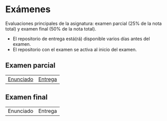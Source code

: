 # Exámenes

Evaluaciones principales de la asignatura: examen parcial (25% de la nota total) y examen final (50% de la nota total).

- El repositorio de entrega está(rá) disponible varios días antes del examen.
- El repositorio con el examen se activa al inicio del examen.

## Examen parcial

|||
|-|-|
[Enunciado](https://github.com/mmasias/23-24-PRG1-ExamenParcial/)|[Entrega](https://classroom.github.com/a/7Pr41iDn)

## Examen final

|||
|-|-|
Enunciado|Entrega
